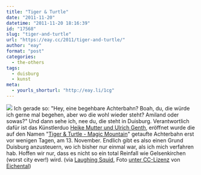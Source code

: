 ```yaml
---
title: "Tiger & Turtle"
date: "2011-11-20"
datetime: "2011-11-20 18:16:39"
id: "17568"
slug: "tiger-and-turtle"
url: "https://eay.cc/2011/tiger-and-turtle/"
author: "eay"
format: "post"
categories:
  - the-others
tags:
  - duisburg
  - kunst
meta:
  - yourls_shorturl: "http://eay.li/1cg"
---
```


![](https://eay.cc/uploads/2011/tigerandturtle.jpg) Ich gerade so: "Hey, eine begehbare Achterbahn? Boah, du, die würde ich gerne mal begehen, aber wo die wohl wieder steht? Amiland oder sowas?" Und dann sehe ich, nee du, die steht in Duisburg. Verantwortlich dafür ist das Künstlerduo [Heike Mutter und Ulrich Genth](http://www.phaenomedia.org), eröffnet wurde die auf den Namen "[Tiger & Turtle - Magic Mountain](http://www.phaenomedia.org/landmarkeaktuell-e.htm)" getaufte Achterbahn erst vor wenigen Tagen, am 13. November. Endlich gibt es also einen Grund Duisburg anzusteuern, wo ich bisher nur einmal war, als ich mich verfahren hab. Hoffen wir nur, dass es nicht so ein total Reinfall wie Gelsenkirchen (worst city ever!) wird. (via [Laughing Squid](http://laughingsquid.com/tiger-and-turtle-a-walkable-roller-coaster/), Foto [unter CC-Lizenz](http://creativecommons.org/licenses/by-nd/2.0/) von [Eichental](http://www.flickr.com/photos/photo64/6341133367/))
